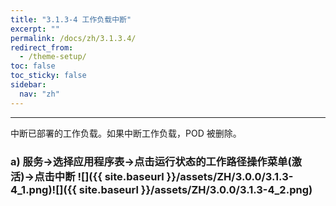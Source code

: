 ```yaml
---
title: "3.1.3-4 工作负载中断"
excerpt: ""
permalink: /docs/zh/3.1.3.4/
redirect_from:
  - /theme-setup/
toc: false
toc_sticky: false
sidebar:
  nav: "zh"
---
```


---
中断已部署的工作负载。如果中断工作负载，POD 被删除。

### a\) 服务→选择应用程序表→点击运行状态的工作路径操作菜单(激活)→点击中断 ![]({{ site.baseurl }}/assets/ZH/3.0.0/3.1.3-4_1.png)![]({{ site.baseurl }}/assets/ZH/3.0.0/3.1.3-4_2.png)
